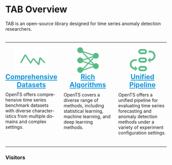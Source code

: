 # TAB Overview

TAB is an open-source library designed for time series anomaly detection researchers.

<div style="height:5px"></div>

---

<div class="main-wrapper">
  <div class="content-block">
    <div class="block-section picture">
      <img src="figures/timeseries.svg" />
    </div>
    <div class="block-section heading">
      <a href="datasets/"><h2>Comprehensive Datasets</h2></a>
    </div>
    <div class="block-section description">
      <p lang="en">
        OpenTS offers comprehensive time series benchmark datasets with diverse characteristics from
        multiple domains and complex settings.
      </p>
    </div>
  </div>
  <div class="content-block">
    <div class="block-section picture">
      <img src="figures/alg_icon.svg" />
    </div>
    <div class="block-section heading">
      <a href="algorithms/methods"><h2>Rich Algorithms</h2></a>
    </div>
    <div class="block-section description">
      <p>
        OpenTS covers a diverse range of methods, including statistical learning, machine learning,
        and deep learning methods.
      </p>
    </div>
  </div>
  <div class="content-block">
    <div class="block-section picture">
      <img src="figures/pipeline.svg" />
    </div>
    <div class="block-section heading">
      <a href="get started/#Pipeline-introduction"><h2>Unified Pipeline</h2></a>
    </div>
    <div class="block-section description">
      <p>
        OpenTS offers a unified pipeline for evaluating time series forecasting and anomaly
        detection methods under a variety of experiment configuration settings.
      </p>
    </div>
  </div>
</div>


<style>
.main-wrapper {
    display:flex;
    justify-content:space-between;
    width:100%;
    margin-top:3%;
    gap:20px;
}

.content-block {
    display:flex;
    flex-direction:column;
    width:33%;
    box-sizing:border-box;
}

.block-section {
    margin-bottom:5%;
    text-align:center; /* Ensure elements within are centered */
}

.picture img {
    width:auto;
    height:80px;
    display:block;
    margin:0 auto; /* Center the image */
    padding:0;
    padding-bottom:5%;
}

.heading h2 {
    color:#1195db;
    font-weight:bold;
    text-align:center;
    margin-top:-10%;
    padding:0;
}
.description{
    display:flex;
    justify-content:center;
    width:100%
}
.description p {
    text-align:left;
    margin-top:-10%;
    padding:0px 0;
    width:100%;
    font-size:14px;
}

a {
    color:#1195db; /* Link color */
}

</style>
<style>
.container {
    display: flex;
    /* width: 80%; */
    max-width: 1200px;
    /* box-shadow: 0 4px 8px rgba(0, 0, 0, 0.1); */
    background-color: #fff;
}
.left-column {
    flex: 1;
    display: flex;
    flex-direction: column;
    align-items: flex-start;
    /* padding: 20px; */
    /* margin-left:-135px; */
    /* border-right: 1px solid #ddd; */
}

.left-column .image {
    /* width: 100%; */
    height: 215px;
    width: 450px; 控制图片最大宽度
    /* height:215px; */
}

.left-column .left-text {
    margin-top: -10px;
    text-align: center;
}

.right-column {
    display: flex;
    flex-direction: column;
    padding: 20px;
    padding-left:0px;
    padding-top:0px;
    width:450px;
}

.right-column .top-text, .right-column .bottom-text {
    flex: 1;
    margin-bottom: 20px;
    height:170px;
}
.top-text
{
    width:500px;
}
.right-column .bottom-text {
    margin-bottom: 0;
}
.right-column .bottom-text .a {
   color:#1195db;
}

.right-column p {
    margin: 0;
}
        .text-content {
            width:30%;
            padding:0;
            /* margin-right:2%; */
        }
        .text-content h1 {
            font-size:1.5em;
            margin-top:0;
            margin-bottom:0;
        }
        .text-content p {
            font-size:1em;
            margin:0;
        }
        .image-content {
            text-align:center;
            padding:0;
            width:40%;
        }
        .image-content img {
            max-width:100%;
            height:auto;
            box-shadow:0 4px 8px rgba(0, 0, 0, 0.1);
        }
        .download {
            width:30%;
            padding:0;
            display:flex;
            align-items:center;
            text-align:center;
        }
        .download img {
            width:80%;
            height:auto;
        }
        .download a {
            text-decoration:none;
            color:#0073e6;
            margin-top:0.5em;
            font-size:1.5em;
        }
.uuu {
    text-decoration:none;
    color:#1195db;
    margin-top:0.5em;
    font-size:1.5em;
}
 .copy-container {
            max-width: 600px;
            margin: 50px auto;
            text-align: center;
        }
        textarea {
            width: 100%;
            height: 200px;
        }
        button {
            margin-top: 10px;
            padding: 10px 20px;
            font-size: 16px;
        }
        .article-entry .highlight .line 
        {
            font-size:17px;
            line-height:0.8;
        }
        .article-entry .highlight .gutter pre 
        {
            display:none;
        }
</style>

<!-- ------

The below figure provides a visual overview of OpenTS's pipeline.

![](figures/Pipeline.png)

------

The table below provides a visual overview of how OpenTS's key features compare to other libraries for time series forecasting.

![](figures/Comparison_with_Related_Libraries.png)

 -->

---

<script>
function alter(){
    console.log('alter')
    // var total = 0
    // // while(total<4)
    // // {
    //   setTimeout(() => {
    //     var links = document.querySelectorAll('a');
    //     links.forEach(function(link) {
    //         // 如果 href 包含 'figures/paper.png'
    //         console.log(link.href)
    //         if (link.href.includes('svg')) {

    //         link.onclick = function(event) {
    //         event.preventDefault(); // 阻止默认的点击行为
    //         };
    //             link.style.pointerEvents = 'none';
    //         }
    //         else if (link.href.includes('paper.png')) {
    //             link.href = 'https://www.vldb.org/pvldb/vol17/p2363-hu.pdf';
                
    //         }
    //     })
    //     }, 5000);
    // }
    // var link =document.getElementBy
}
</script>

<!-- <h3 >Paper</h3>
<div class="container">
    <div class="left-column">
        <div class="left-text">
           <a href="https://www.vldb.org/pvldb/vol17/p2363-hu.pdf" > <h3 >PVLDB 2024 Best Research Paper Nomination</h3></a>
        </div>
            <a href="https://www.vldb.org/pvldb/vol17/p2363-hu.pdf" target="_blank" rel="noopener" >
            <img id="clickable-image" src="figures/paper.png" onload="alter()" class="image" style="box-shadow:0 2px 8px rgba(0, 0, 0, 0.1)">
            </a>
    </div>
    <div class="left-column">
        <div class="left-text">
            <a href="https://arxiv.org/pdf/2410.11802" > <h3 >arXiv</h3></a>
        </div>
                <a href="https://arxiv.org/pdf/2410.11802" target="_blank" rel="noopener" >
                <img id="clickable-image" src="figures/FoundTS.png" onload="alter()" class="image" style="box-shadow:0 2px 8px rgba(0, 0, 0, 0.1)">
                </a>
    </div>
</div> -->

<!-- <h3 >Cite us</h3>
<div class="container">
    <div class="right-column">
   ```bibtex
@article{qiu2024tfb,
  title   = {TFB: Towards Comprehensive and Fair Benchmarking of Time Series Forecasting Methods},
  author  = {Qiu, Xiangfei and Hu, Jilin and Zhou, Lekui and Wu, Xingjian and Du, Junyang and Zhang, Buang and Guo, Chenjuan and Zhou, Aoying and Jensen, Christian S and Sheng, Zhenli and Bin Yang},
  journal = {Proc. {VLDB} Endow.},
  year    = {2024},
  pages   = {2363 - 2377},
  volume  = {17}
}
```
    </div>
    <div class="right-column" style="margin-left:30px">
     ```bibtex
    @article{li2024foundts,
        title  = {FoundTS: Comprehensive and Unified Benchmarking of Foundation Models for Time Series Forecasting},
        author = {Zhe Li and Xiangfei Qiu and Peng Chen and Yihang Wang and Hanyin Cheng and Yang Shu and Jilin Hu and Chenjuan Guo and Aoying Zhou and Qingsong Wen and Christian S. Jensen and Bin Yang},
        year   = {2024},
        eprint = {2410.11802},
        archivePrefix = {arXiv}
    }
    ```
    </div>

</div> -->

<h3>Visitors</h3>

<script type='text/javascript' id='clustrmaps' src='//cdn.clustrmaps.com/map_v2.js?cl=ffffff&w=300&t=n&d=79WsHTeP81NNR9W0EkNAmSZhjG9nq02p5uyJImsO1i4'></script>
<!--
<h3 >About Us</h3>
        <div class="bottom-text">
            <a  href="https://decisionintelligence.github.io/index/"  style="color:#1195db;font-size:15px"> &nbsp;Decision Intelligence Lab</a>,
            <a  href="https://dase.ecnu.edu.cn/" style="color:#1195db;font-size:15px"> &nbsp;School of Data Science and Engineering</a>,
            <a  href="https://www.ecnu.edu.cn/"  style="color:#1195db;font-size:15px" >East China Normal University</a>
        </div> -->

  <!-- <div class="container">
        <div class="text-content">
            <h1>OpenTS paper</h1>
            <p>presents the datasets, benchmark experiments, and research opportunities.</p>
        </div>
        <div class="image-content">
            <img src="figures/paper.png">
        </div>
        <div class="download">
            <img src="figures/download.png">
            <a href="https://arxiv.org/abs/2403.20150">Download paper here</a>
        </div>
   </div> -->
